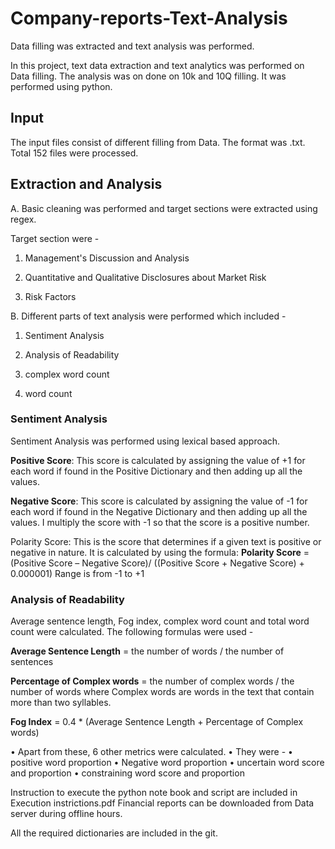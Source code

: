 # Company-reports-Text-Analysis
Data  filling was extracted and text analysis was performed.

In this project, text data extraction and text analytics was performed on Data filling. The analysis was on done on 10k and 10Q filling. It was performed using python.

## Input

The input files consist of different filling from Data. The format was .txt. Total 152 files were processed. 

## Extraction and Analysis

A. Basic cleaning was performed and target sections were extracted using regex.

Target section were - 
1. Management's Discussion and Analysis

2. Quantitative and Qualitative Disclosures about Market Risk	

3. Risk Factors

B. Different parts of text analysis were performed which included - 

1. Sentiment Analysis
  
2. Analysis of Readability
  
3. complex word count
  
4. word count

### Sentiment Analysis

Sentiment Analysis was performed using lexical based approach.

**Positive Score**: This score is calculated by assigning the value of +1 for each word if found in the Positive Dictionary and then adding up all the values.

**Negative Score**: This score is calculated by assigning the value of -1 for each word if found in the Negative Dictionary and then adding up all the values. I multiply the score with -1 so that the score is a positive number.

Polarity Score: This is the score that determines if a given text is positive or negative in nature. It is calculated by using the formula: 
**Polarity Score** = (Positive Score – Negative Score)/ ((Positive Score + Negative Score) + 0.000001)
Range is from -1 to +1


### Analysis of Readability

Average sentence length, Fog index, complex word count and total word count were calculated.
The following formulas were used -

**Average Sentence Length** = the number of words / the number of sentences

**Percentage of Complex words** = the number of complex words / the number of words 
where Complex words are words in the text that contain more than two syllables.

**Fog Index** = 0.4 * (Average Sentence Length + Percentage of Complex words)

•	Apart from these, 6 other metrics were calculated. 
•	They were - 
•	positive word proportion
•	Negative word proportion
•	uncertain word score and proportion
•	constraining word score and proportion

Instruction to execute the python note book and script are included in Execution instrictions.pdf
Financial reports can be downloaded from Data server during offline hours.

All the required dictionaries are included in the git. 

